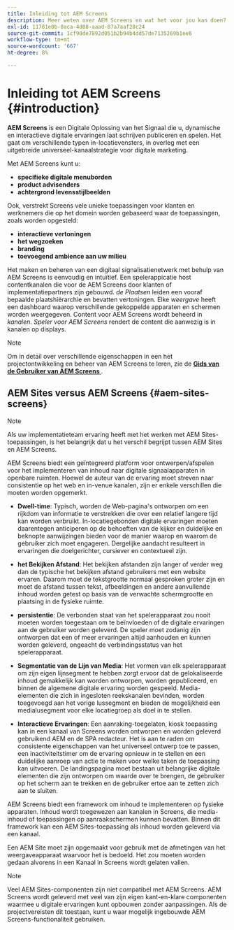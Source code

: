 ```yaml
---
title: Inleiding tot AEM Screens
description: Meer weten over AEM Screens en wat het voor jou kan doen?
exl-id: 11781e0b-0aca-4d08-aaad-87a7aaf28c24
source-git-commit: 1cf90de7892d051b2b94b4dd57de7135269b1ee8
workflow-type: tm+mt
source-wordcount: '667'
ht-degree: 8%

---
```


# Inleiding tot AEM Screens {#introduction}

**AEM Screens** is een Digitale Oplossing van het Signaal die u, dynamische en interactieve digitale ervaringen laat schrijven publiceren en spelen. Het gaat om verschillende typen in-locatievensters, in overleg met een uitgebreide universeel-kanaalstrategie voor digitale marketing.

Met AEM Screens kunt u:

* **specifieke digitale menuborden**
* **product advisenders**
* **achtergrond levensstijlbeelden**

Ook, verstrekt Screens vele unieke toepassingen voor klanten en werknemers die op het domein worden gebaseerd waar de toepassingen, zoals worden opgesteld:

* **interactieve vertoningen**
* **het wegzoeken**
* **branding**
* **toevoegend ambience aan uw milieu**

Het maken en beheren van een digitaal signalisatienetwerk met behulp van AEM Screens is eenvoudig en intuïtief. Een spelerappicatie host contentkanalen die voor de AEM Screens door klanten of implementatiepartners zijn gebouwd. *de Plaatsen* leiden een vooraf bepaalde plaatshiërarchie en bevatten vertoningen. Elke *weergave* heeft een dashboard waarop verschillende gekoppelde apparaten en schermen worden weergegeven. Content voor AEM Screens wordt beheerd in *kanalen*. *Speler voor AEM Screens* rendert de content die aanwezig is in kanalen op displays.

>[!NOTE]
>
>Om in detail over verschillende eigenschappen in een het projectontwikkeling en beheer van AEM Screens te leren, zie de **[Gids van de Gebruiker van AEM Screens ](https://experienceleague.adobe.com/en/docs/experience-manager-screens/user-guide/aem-screens-introduction)**.

## AEM Sites versus AEM Screens {#aem-sites-screens}

>[!NOTE]
>
>Als uw implementatieteam ervaring heeft met het werken met AEM Sites-toepassingen, is het belangrijk dat u het verschil begrijpt tussen AEM Sites en AEM Screens.

AEM Screens biedt een geïntegreerd platform voor ontwerpen/afspelen voor het implementeren van inhoud naar digitale signaalapparaten in openbare ruimten. Hoewel de auteur van de ervaring moet streven naar consistentie op het web en in-venue kanalen, zijn er enkele verschillen die moeten worden opgemerkt.

* **Dwell-time**: Typisch, worden de Web-pagina&#39;s ontworpen om een rijkdom van informatie te verstrekken die over een relatief langere tijd kan worden verbruikt. In-locatiegebonden digitale ervaringen moeten daarentegen anticiperen op de behoeften van de kijker en duidelijke en beknopte aanwijzingen bieden voor de manier waarop en waarom de gebruiker zich moet engageren. Dergelijke aandacht resulteert in ervaringen die doelgerichter, cursiever en contextueel zijn.

* **het Bekijken Afstand**: Het bekijken afstanden zijn langer of verder weg dan de typische het bekijken afstand gebruikers met een website ervaren. Daarom moet de tekstgrootte normaal gesproken groter zijn en moet de afstand tussen tekst, afbeeldingen en andere aanvullende inhoud worden getest op basis van de verwachte schermgrootte en plaatsing in de fysieke ruimte.

* **persistentie**: De verbonden staat van het spelerapparaat zou nooit moeten worden toegestaan om te beïnvloeden of de digitale ervaringen aan de gebruiker worden geleverd. De speler moet zodanig zijn ontworpen dat een of meer ervaringen altijd aanhouden en kunnen worden geleverd, ongeacht de verbindingsstatus van het spelerapparaat.

* **Segmentatie van de Lijn van Media**: Het vormen van elk spelerapparaat om zijn eigen lijnsegment te hebben zorgt ervoor dat de gelokaliseerde inhoud gemakkelijk kan worden ontworpen, worden gepubliceerd, en binnen de algemene digitale ervaring worden gespeeld. Media-elementen die zich in ingesloten reekskanalen bevinden, worden toegevoegd aan het vorige lussegment en bieden de mogelijkheid een medialusegment voor elke locatiegroep als doel in te stellen.

* **Interactieve Ervaringen**: Een aanraking-toegelaten, kiosk toepassing kan in een kanaal van Screens worden ontworpen en worden geleverd gebruikend AEM en de SPA redacteur. Het is aan te raden om consistente eigenschappen van het universeel ontwerp toe te passen, een inactiviteitstimer om de ervaring opnieuw in te stellen en een duidelijke aanroep van actie te maken voor welke taken de toepassing kan uitvoeren. De landingspagina moet bestaan uit belangrijke digitale elementen die zijn ontworpen om waarde over te brengen, de gebruiker op het scherm aan te trekken en de gebruiker ertoe aan te zetten zich aan te sluiten.

AEM Screens biedt een framework om inhoud te implementeren op fysieke apparaten. Inhoud wordt toegewezen aan kanalen in Screens, die media-inhoud of toepassingen op aanraakschermen kunnen bevatten. Binnen dit framework kan een AEM Sites-toepassing als inhoud worden geleverd via een kanaal.

Een AEM Site moet zijn opgemaakt voor gebruik met de afmetingen van het weergaveapparaat waarvoor het is bedoeld. Het zou moeten worden gedaan alvorens in een Kanaal in Screens wordt gelaten vallen.

>[!NOTE]
>Veel AEM Sites-componenten zijn niet compatibel met AEM Screens. AEM Screens wordt geleverd met veel van zijn eigen kant-en-klare componenten waarmee u digitale ervaringen kunt opbouwen zonder aanpassingen. Als de projectvereisten dit toestaan, kunt u waar mogelijk ingebouwde AEM Screens-functionaliteit gebruiken.

